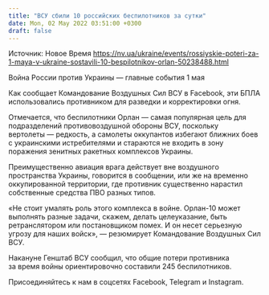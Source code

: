 ```yaml
---
title: "ВСУ сбили 10 российских беспилотников за сутки"
date: Mon, 02 May 2022 03:51:00 +0300
draft: false
---
```

Источник: Новое Время https://nv.ua/ukraine/events/rossiyskie-poteri-za-1-maya-v-ukraine-sostavili-10-bespilotnikov-orlan-50238488.html


Война России против Украины — главные события 1 мая

 Как сообщает Командование Воздушных Сил ВСУ в Facebook, эти БПЛА использовались противником для разведки и корректировки огня.

Отмечается, что беспилотники Орлан — самая популярная цель для подразделений противовоздушной обороны ВСУ, поскольку вертолеты — редкость, а самолеты оккупантов избегают ближних боев с украинскими истребителями и стараются не входить в зону поражения зенитных ракетных комплексов Украины.

Преимущественно авиация врага действует вне воздушного пространства Украины, говорится в сообщении, или же на временно оккупированной территории, где противник существенно нарастил собственные средства ПВО разных типов.

«Не стоит умалять роль этого комплекса в войне. Орлан-10 может выполнять разные задачи, скажем, делать целеуказание, быть ретранслятором или постановщиком помех. И он несет серьезную угрозу для наших войск», — резюмирует Командование Воздушных Сил ВСУ.

 Накануне Генштаб ВСУ сообщил, что общие потери противника за время войны ориентировочно составили 245 беспилотников.

Присоединяйтесь к нам в соцсетях Facebook, Telegram и Instagram.
